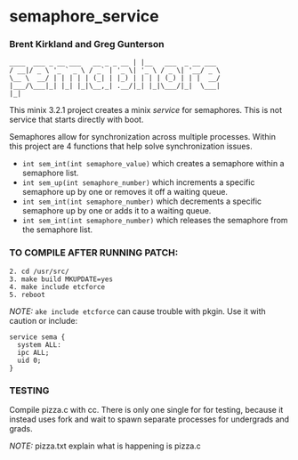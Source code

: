 # semaphore_service

### Brent Kirkland and Greg Gunterson

```
____  ___ _ __ ___   __ _ _ __ | |__   ___  _ __ ___
/ __|/ _ \ '_ ` _ \ / _` | '_ \| '_ \ / _ \| '__/ _ \
\__ \  __/ | | | | | (_| | |_) | | | | (_) | | |  __/
|___/\___|_| |_| |_|\__,_| .__/|_| |_|\___/|_|  \___|
|_|                         
```                       

This minix 3.2.1 project creates a minix _service_ for semaphores. This is not service that starts directly with boot.

Semaphores allow for synchronization across multiple processes. Within this project are 4 functions that help solve synchronization issues.

* `int sem_int(int semaphore_value)` which creates a semaphore within a semaphore list.
* `int sem_up(int semaphore_number)` which increments a specific semaphore up by one or removes it off a waiting queue.
* `int sem_int(int semaphore_number)` which decrements a specific semaphore up by one or adds it to a waiting queue.
* `int sem_int(int semaphore_number)` which releases the semaphore from the semaphore list.

### TO COMPILE AFTER RUNNING PATCH:
```
2. cd /usr/src/
3. make build MKUPDATE=yes
4. make include etcforce
5. reboot

```

_NOTE:_ `ake include etcforce` can cause trouble with pkgin. Use it with caution or include:

```
service sema {
  system ALL:
  ipc ALL;
  uid 0;
}
```

### TESTING
Compile pizza.c with cc. There is only one single for for testing, because it instead uses fork and wait to spawn separate processes for undergrads and grads.

_NOTE:_ pizza.txt explain what is happening is pizza.c
